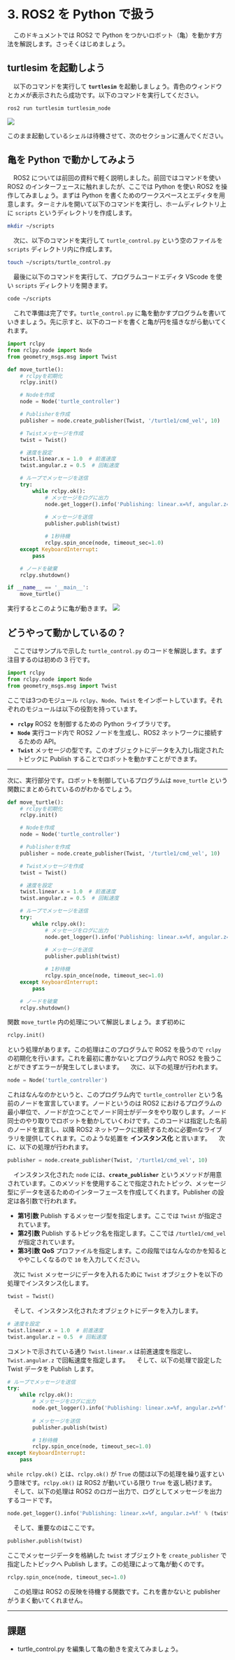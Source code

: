 # 3. ROS2 を Python で扱う
　このドキュメントでは ROS2 で Python をつかいロボット（亀）を動かす方法を解説します。さっそくはじめましょう。

## turtlesim を起動しよう
　以下のコマンドを実行して **`turtlesim`** を起動しましょう。青色のウィンドウとカメが表示されたら成功です。以下のコマンドを実行してください。
```bash
ros2 run turtlesim turtlesim_node
```
<img src="https://i.imgur.com/7MyA3my.jpeg"/>

このまま起動しているシェルは待機させて、次のセクションに進んでください。

## 亀を Python で動かしてみよう
　ROS2 については前回の資料で軽く説明しました。前回ではコマンドを使い ROS2 のインターフェースに触れましたが、ここでは Python を使い ROS2 を操作してみましょう。まずは Python を書くためのワークスペースとエディタを用意します。ターミナルを開いて以下のコマンドを実行し、ホームディレクトリ上に `scripts` というディレクトリを作成します。
```bash
mkdir ~/scripts
```
　次に、以下のコマンドを実行して `turtle_control.py` という空のファイルを `scripts` ディレクトリ内に作成します。
```bash
touch ~/scripts/turtle_control.py
```
　最後に以下のコマンドを実行して、プログラムコードエディタ VScode を使い `scripts` ディレクトリを開きます。
```bash
code ~/scripts
```
　これで準備は完了です。`turtle_control.py` に亀を動かすプログラムを書いていきましょう。先に示すと、以下のコードを書くと亀が円を描きながら動いてくれます。
```python
import rclpy
from rclpy.node import Node
from geometry_msgs.msg import Twist

def move_turtle():
    # rclpyを初期化
    rclpy.init()

    # Nodeを作成
    node = Node('turtle_controller')

    # Publisherを作成
    publisher = node.create_publisher(Twist, '/turtle1/cmd_vel', 10)

    # Twistメッセージを作成
    twist = Twist()

    # 速度を設定
    twist.linear.x = 1.0  # 前進速度
    twist.angular.z = 0.5  # 回転速度

    # ループでメッセージを送信
    try:
        while rclpy.ok():
            # メッセージをログに出力
            node.get_logger().info('Publishing: linear.x=%f, angular.z=%f' % (twist.linear.x, twist.angular.z))
            
            # メッセージを送信
            publisher.publish(twist)

            # 1秒待機
            rclpy.spin_once(node, timeout_sec=1.0)
    except KeyboardInterrupt:
        pass

    # ノードを破棄
    rclpy.shutdown()

if __name__ == '__main__':
    move_turtle()
```
実行するとこのように亀が動きます。
<img src="https://i.imgur.com/pwHslyv.gif"/>

## どうやって動かしているの？
　ここではサンプルで示した `turtle_control.py` のコードを解説します。まず注目するのは初めの 3 行です。
```python
import rclpy
from rclpy.node import Node
from geometry_msgs.msg import Twist
```
ここでは3つのモジュール `rclpy`、`Node`、`Twist` をインポートしています。それぞれのモジュールは以下の役割を持っています。

- **`rclpy`**
    ROS2 を制御するための Python ライブラリです。
- **`Node`**
    実行コード内で ROS2 ノードを生成し、ROS2 ネットワークに接続するための API。
- **`Twist`**
    メッセージの型です。このオブジェクトにデータを入力し指定されたトピックに Publish することでロボットを動かすことができます。

---

次に、実行部分です。ロボットを制御しているプログラムは `move_turtle` という関数にまとめられているのがわかるでしょう。
```python
def move_turtle():
    # rclpyを初期化
    rclpy.init()

    # Nodeを作成
    node = Node('turtle_controller')

    # Publisherを作成
    publisher = node.create_publisher(Twist, '/turtle1/cmd_vel', 10)

    # Twistメッセージを作成
    twist = Twist()

    # 速度を設定
    twist.linear.x = 1.0  # 前進速度
    twist.angular.z = 0.5  # 回転速度

    # ループでメッセージを送信
    try:
        while rclpy.ok():
            # メッセージをログに出力
            node.get_logger().info('Publishing: linear.x=%f, angular.z=%f' % (twist.linear.x, twist.angular.z))
            
            # メッセージを送信
            publisher.publish(twist)

            # 1秒待機
            rclpy.spin_once(node, timeout_sec=1.0)
    except KeyboardInterrupt:
        pass

    # ノードを破棄
    rclpy.shutdown()
```
関数 `move_turtle` 内の処理について解説しましょう。まず初めに
```python
rclpy.init()
```
という処理があります。この処理はこのプログラムで ROS2 を扱うので `rclpy` の初期化を行います。これを最初に書かないとプログラム内で ROS2 を扱うことができずエラーが発生してしまいます。
　次に、以下の処理が行われます。
```python
node = Node('turtle_controller')
```
これはなんなのかというと、このプログラム内で `turtle_controller` という名前のノードを宣言しています。ノードというのは ROS2 におけるプログラムの最小単位で、ノードが立つことでノード同士がデータをやり取りします。ノード同士のやり取りでロボットを動かしていくわけです。このコードは指定した名前のノードを宣言し、以降 ROS2 ネットワークに接続するために必要mなライブラリを提供してくれます。このような処置を **インスタンス化** と言います。
　次に、以下の処理が行われます。
```python
publisher = node.create_publisher(Twist, '/turtle1/cmd_vel', 10)
```
　インスタンス化された `node` には、**`create_publisher`** というメソッドが用意されています。このメソッドを使用することで指定されたトピック、メッセージ型にデータを送るためのインターフェースを作成してくれます。Publisher の設定は各引数で行われます。

- **第1引数**
    Publish するメッセージ型を指定します。ここでは `Twist` が指定されています。
- **第2引数**
    Publish するトピック名を指定します。ここでは `/turtle1/cmd_vel` が指定されています。
- **第3引数**
    **QoS** プロファイルを指定します。この段階ではなんなのかを知るとややこしくなるので `10` を入力してください。

　次に `Twist` メッセージにデータを入れるために `Twist` オブジェクトを以下の処理でインスタンス化します。
```python
twist = Twist()
```
　そして、インスタンス化されたオブジェクトにデータを入力します。
```python
# 速度を設定
twist.linear.x = 1.0  # 前進速度
twist.angular.z = 0.5  # 回転速度
```
コメントで示されている通り `Twist.linear.x` は前進速度を指定し、`Twist.angular.z` で回転速度を指定します。
　そして、以下の処理で設定した Twist データを Publish します。
```python
# ループでメッセージを送信
try:
    while rclpy.ok():
        # メッセージをログに出力
        node.get_logger().info('Publishing: linear.x=%f, angular.z=%f' % (twist.linear.x, twist.angular.z))
        
        # メッセージを送信
        publisher.publish(twist)

        # 1秒待機
        rclpy.spin_once(node, timeout_sec=1.0)
except KeyboardInterrupt:
    pass
```
`while rclpy.ok()` とは、`rclpy.ok()` が `True` の間は以下の処理を繰り返すという意味です。`rclpy.ok()` は ROS2 が動いている限り `True` を返し続けます。
　そして、以下の処理は ROS2 のロガー出力で、ログとしてメッセージを出力するコードです。
```python
node.get_logger().info('Publishing: linear.x=%f, angular.z=%f' % (twist.linear.x, twist.angular.z))
```
　そして、重要なのはここです。
```python
publisher.publish(twist)
```
ここでメッセージデータを格納した `twist` オブジェクトを `create_publisher` で指定したトピックへ Publish します。この処理によって亀が動くのです。
```python
rclpy.spin_once(node, timeout_sec=1.0)
```
　この処理は ROS2 の反映を待機する関数です。これを書かないと publisher がうまく動いてくれません。

---
## 課題
- turtle_control.py を編集して亀の動きを変えてみましょう。
